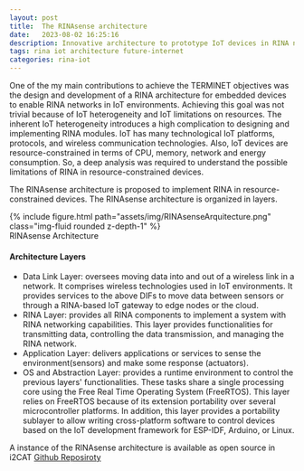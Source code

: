 ```yaml
---
layout: post
title:  The RINAsense architecture
date:   2023-08-02 16:25:16
description: Innovative architecture to prototype IoT devices in RINA networks
tags: rina iot architecture future-internet
categories: rina-iot
---
```



One of the my main contributions to achieve the TERMINET objectives was the design and development of a RINA architecture for embedded devices to enable RINA networks in IoT environments. Achieving this goal was not trivial because of IoT heterogeneity and IoT limitations on resources. The inherent IoT heterogeneity introduces a high complication to designing and implementing RINA modules. IoT has many technological IoT platforms, protocols, and wireless communication technologies. Also, IoT devices are resource-constrained in terms of CPU, memory, network and energy consumption. So, a deep analysis was required to understand the possible limitations of RINA in resource-constrained devices. 

The RINAsense architecture is proposed to implement RINA in resource-constrained devices. The RINAsense architecture is organized in layers.

<div class="row mt-3">
    <div class="col-sm mt-3 mt-md-0">
    </div>
    <div class="col-sm mt-3 mt-md-0">
        {% include figure.html path="assets/img/RINAsenseArquitecture.png" class="img-fluid rounded z-depth-1" %}
    </div>
    <div class="col-sm mt-3 mt-md-0">
    </div>
</div>
<div class="caption">
    RINAsense Architecture
</div>

 
#### Architecture Layers
<ul>
    <li>Data Link Layer: oversees moving data into and out of a wireless link in a network. It comprises wireless technologies used in IoT environments. It provides services to the above DIFs to move data between sensors or through a RINA-based IoT gateway to edge nodes or the cloud.</li>
    <li>RINA Layer: provides all RINA components to implement a system with RINA networking capabilities. This layer provides functionalities for transmitting data, controlling the data transmission, and managing the RINA network.</li>
    <li>Application Layer: delivers applications or services to sense the environment(sensors) and make some response (actuators).</li>
    <li>OS and Abstraction Layer: provides a runtime environment to control the previous layers' functionalities. These tasks share a single processing core using the Free Real Time Operating System (FreeRTOS). This layer relies on FreeRTOS because of its extension portability over several microcontroller platforms. In addition, this layer provides a portability sublayer to allow writing cross-platform software to control devices based on the IoT development framework for ESP-IDF, Arduino, or Linux.</li>
</ul>



A instance of the RINAsense architecture is available as open source in i2CAT [Github Reposiroty](https://github.com/Fundacio-i2CAT/rinasense)
